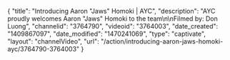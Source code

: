 {
    "title": "Introducing Aaron \"Jaws\" Homoki | AYC",
    "description": "AYC proudly welcomes Aaron \"Jaws\" Homoki to the team\n\nFilmed by: Don Luong",
    "channelid": "3764790",
    "videoid": "3764003",
    "date_created": "1409867097",
    "date_modified": "1470241069",
    "type": "captivate",
    "layout": "channelVideo",
    "url": "\/action\/introducing-aaron-jaws-homoki-ayc\/3764790-3764003"
}
